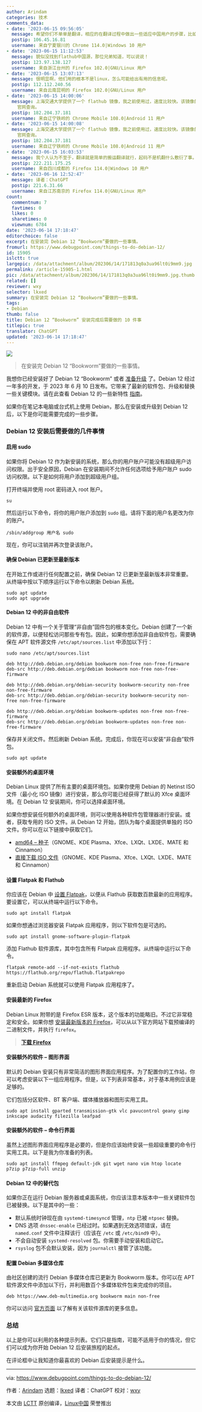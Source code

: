 ```yaml
---
author: Arindam
categories: 技术
comments_data:
- date: '2023-06-15 09:56:05'
  message: 希望你们不单单是翻译，相应的在翻译过程中做出一些适应中国用户的步骤，比如上面的flathub，可以给出flathub中国源设置方案，而不是单纯的去翻译别人的文章，不让这样生硬的翻译，对普通用户来说，只能是误导，而不是指导！
  postip: 106.45.16.81
  username: 来自宁夏银川的 Chrome 114.0|Windows 10 用户
- date: '2023-06-15 11:12:53'
  message: 貌似没找到flathub中国源，那位兄弟知道，可以说说！
  postip: 123.97.138.127
  username: 来自浙江台州的 Firefox 102.0|GNU/Linux 用户
- date: '2023-06-15 13:07:13'
  message: 很明显啊，他们用的根本不是linux，怎么可能给出有用的信息呢。
  postip: 112.112.240.56
  username: 来自云南昆明的 Firefox 102.0|GNU/Linux 用户
- date: '2023-06-15 14:00:06'
  message: 上海交通大学提供了一个 flathub 镜像，我之前使用过，速度比较快。该镜像的详细信息可到 &quot;上海交通大学 Linux 用户组 软件源镜像服务&quot;
    官网查询。
  postip: 182.204.37.181
  username: 来自辽宁铁岭的 Chrome Mobile 108.0|Android 11 用户
- date: '2023-06-15 14:00:08'
  message: 上海交通大学提供了一个 flathub 镜像，我之前使用过，速度比较快。该镜像的详细信息可到 &quot;上海交通大学 Linux 用户组 软件源镜像服务&quot;
    官网查询。
  postip: 182.204.37.181
  username: 来自辽宁铁岭的 Chrome Mobile 108.0|Android 11 用户
- date: '2023-06-15 16:03:53'
  message: 我个人认为不至于，翻译就是简单的搬运翻译就行，起码不是机翻什么敷衍了事。对于 flathub 换源还有一些其他操作，我认为更多的是定制化，教程化的东西，我想这样的文章需要耗费更多的精力吧。
  postip: 222.211.175.25
  username: 来自四川成都的 Firefox 114.0|Windows 10 用户
- date: '2023-06-16 12:52:47'
  message: 译者：ChatGPT
  postip: 221.6.31.66
  username: 来自江苏南京的 Firefox 114.0|GNU/Linux 用户
count:
  commentnum: 7
  favtimes: 0
  likes: 0
  sharetimes: 0
  viewnum: 6784
date: '2023-06-14 17:18:47'
editorchoice: false
excerpt: 在安装完 Debian 12 “Bookworm”要做的一些事情。
fromurl: https://www.debugpoint.com/things-to-do-debian-12/
id: 15905
islctt: true
largepic: /data/attachment/album/202306/14/171813q0a3ua96lt0i9mm9.jpg
permalink: /article-15905-1.html
pic: /data/attachment/album/202306/14/171813q0a3ua96lt0i9mm9.jpg.thumb.jpg
related: []
reviewer: wxy
selector: lkxed
summary: 在安装完 Debian 12 “Bookworm”要做的一些事情。
tags:
- Debian
thumb: false
title: Debian 12 “Bookworm” 安装完成后需要做的 10 件事
titlepic: true
translator: ChatGPT
updated: '2023-06-14 17:18:47'
---
```


![](/data/attachment/album/202306/14/171813q0a3ua96lt0i9mm9.jpg)



> 
> 在安装完 Debian 12 “Bookworm”要做的一些事情。
> 
> 
> 


我想你已经安装好了 Debian 12 “Bookworm” 或者 [准备升级](https://www.debugpoint.com/upgrade-debian-12-from-debian-11/) 了。Debian 12 经过一年多的开发，于 2023 年 6 月 10 日发布。它带来了最新的软件包、升级和替换一些关键模块。请在此查看 Debian 12 的一些新特性 [指南](https://www.debugpoint.com/debian-12-features/)。


如果你在笔记本电脑或台式机上使用 Debian，那么在安装或升级到 Debian 12 后，以下是你可能需要完成的一些步骤。


### Debian 12 安装后需要做的几件事情


#### 启用 sudo


如果你将 Debian 12 作为新安装的系统，那么你的用户账户可能没有超级用户访问权限。出于安全原因，Debian 在安装期间不允许任何选项给予用户账户 sudo 访问权限。以下是如何将用户添加到超级用户组。


打开终端并使用 root 密码进入 root 账户。



```
su

```

然后运行以下命令，将你的用户账户添加到 `sudo` 组。请将下面的用户名更改为你的账户。



```
/sbin/addgroup 用户名 sudo

```

现在，你可以注销并再次登录该账户。


#### 确保 Debian 已更新至最新版本


在开始工作或进行任何配置之前，确保 Debian 12 已更新至最新版本非常重要。从终端中按以下顺序运行以下命令以刷新 Debian 系统。



```
sudo apt update
sudo apt upgrade

```

#### Debian 12 中的非自由软件


Debian 12 中有一个关于管理“非自由”固件包的根本变化。Debian 创建了一个新的软件源，以便轻松访问那些专有包。因此，如果你想添加非自由软件包，需要确保在 APT 软件源文件 `/etc/apt/sources.list` 中添加以下行：



```
sudo nano /etc/apt/sources.list

```


```
deb http://deb.debian.org/debian bookworm non-free non-free-firmware
deb-src http://deb.debian.org/debian bookworm non-free non-free-firmware

deb http://deb.debian.org/debian-security bookworm-security non-free non-free-firmware
deb-src http://deb.debian.org/debian-security bookworm-security non-free non-free-firmware

deb http://deb.debian.org/debian bookworm-updates non-free non-free-firmware
deb-src http://deb.debian.org/debian bookworm-updates non-free non-free-firmware

```

保存并关闭文件。然后刷新 Debian 系统。完成后，你现在可以安装“非自由”软件包。



```
sudo apt update

```

#### 安装额外的桌面环境


Debian Linux 提供了所有主要的桌面环境包。如果你使用 Debian 的 Netinst ISO 文件（最小化 ISO 镜像）进行安装，那么你可能已经获得了默认的 Xfce 桌面环境。在 Debian 12 安装期间，你可以选择桌面环境。


如果你想安装任何额外的桌面环境，则可以使用各种软件包管理器进行安装。或者，获取专用的 ISO 文件。从 Debian 12 开始，团队为每个桌面提供单独的 ISO 文件。你可以在以下链接中获取它们。


* [amd64 – 种子](https://cdimage.debian.org/debian-cd/current-live/amd64/bt-hybrid/)（GNOME、KDE Plasma、Xfce、LXQt、LXDE、MATE 和 Cinnamon）
* [直接下载 ISO 文件](https://cdimage.debian.org/debian-cd/current-live/amd64/iso-hybrid/)（GNOME、KDE Plasma、Xfce、LXQt、LXDE、MATE 和 Cinnamon）


#### 设置 Flatpak 和 Flathub


你应该在 Debian 中 [设置 Flatpak](https://www.debugpoint.com/how-to-install-flatpak-apps-ubuntu-linux/)，以便从 Flathub 获取数百款最新的应用程序。要设置它，可以从终端中运行以下命令。



```
sudo apt install flatpak

```

如果你想通过浏览器安装 Flatpak 应用程序，则以下软件包是可选的。



```
sudo apt install gnome-software-plugin-flatpak

```

添加 Flathub 软件源库，其中包含所有 Flatpak 应用程序。从终端中运行以下命令。



```
flatpak remote-add --if-not-exists flathub https://flathub.org/repo/flathub.flatpakrepo

```

重新启动 Debian 系统就可以使用 Flatpak 应用程序了。


#### 安装最新的 Firefox


Debian Linux 附带的是 Firefox ESR 版本，这个版本的功能略旧。不过它非常稳定和安全。如果你想 [安装最新版本的 Firefox](https://www.debugpoint.com/download-firefox/)，可以从以下官方网站下载预编译的二进制文件，并执行 `firefox`。



> 
> **[下载 Firefox](https://www.mozilla.org/en-US/firefox/new/)**
> 
> 
> 


#### 安装额外的软件 – 图形界面


默认的 Debian 安装只有非常简洁的图形界面应用程序。为了配置你的工作站，你可以考虑安装以下一组应用程序。但是，以下列表非常基本，对于基本用例应该是足够的。


它们包括分区软件、BT 客户端、媒体播放器和图形实用工具。



```
sudo apt install gparted transmission-gtk vlc pavucontrol geany gimp inkscape audacity filezilla leafpad

```

#### 安装额外的软件 – 命令行界面


虽然上述图形界面应用程序是必要的，但是你应该始终安装一些超级重要的命令行实用工具。以下是我为你准备的列表。



```
sudo apt install ffmpeg default-jdk git wget nano vim htop locate p7zip p7zip-full unzip

```

#### Debian 12 中的替代包


如果你正在运行 Debian 服务器或桌面系统，你应该注意本版本中一些关键软件包已被替换。以下是其中的一些：


* 默认系统时钟现在由 `systemd-timesyncd` 管理，`ntp` 已被 `ntpsec` 替换。
* DNS 选项 `dnssec-enable` 已经过时。如果遇到无效选项错误，请在 `named.conf` 文件中注释该行（应该在 `/etc` 或 `/etc/bind9` 中）。
* 不会自动安装 `systemd-resolved` 包。你需要手动安装和启动它。
* `rsyslog` 包不会默认安装，因为 `journalctl` 接管了该功能。


#### 配置 Debian 多媒体仓库


由社区创建的流行 Debian 多媒体仓库已更新为 Bookworm 版本。你可以在 APT 软件源文件中添加以下行，并利用数百个多媒体软件包来完成你的项目。



```
deb https://www.deb-multimedia.org bookworm main non-free

```

你可以访问 [官方页面](https://deb-multimedia.org/) 以了解有关该软件源库的更多信息。


### 总结


以上是你可以利用的各种提示列表。它们只是指南，可能不适用于你的情况，但它们可以成为你开始 Debian 12 后安装旅程的起点。


在评论框中让我知道你最喜欢的 Debian 后安装提示是什么。




---


via: <https://www.debugpoint.com/things-to-do-debian-12/>


作者：[Arindam](https://www.debugpoint.com/author/admin1/) 选题：[lkxed](https://github.com/lkxed/) 译者：ChatGPT 校对：[wxy](https://github.com/wxy)


本文由 [LCTT](https://github.com/LCTT/TranslateProject) 原创编译，[Linux中国](https://linux.cn/) 荣誉推出
